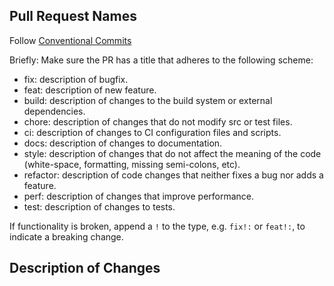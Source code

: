 ## Pull Request Names
Follow [Conventional Commits](https://www.conventionalcommits.org/en/v1.0.0/)

Briefly:
Make sure the PR has a title that adheres to the following scheme:

 - fix: description of bugfix.  
 - feat: description of new feature.  
 - build: description of changes to the build system or external dependencies.  
 - chore: description of changes that do not modify src or test files.  
 - ci: description of changes to CI configuration files and scripts.  
 - docs: description of changes to documentation.  
 - style: description of changes that do not affect the meaning of the code (white-space, formatting, missing semi-colons, etc).  
 - refactor: description of code changes that neither fixes a bug nor adds a feature.  
 - perf: description of changes that improve performance.  
 - test: description of changes to tests.  

If functionality is broken, append a `!` to the type, e.g. `fix!:` or `feat!:`, to indicate a breaking change.

## Description of Changes

<!-- Describe what you changed and why -->

